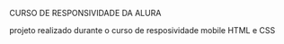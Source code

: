 CURSO DE RESPONSIVIDADE DA ALURA

projeto realizado durante o curso de resposividade mobile HTML e CSS
